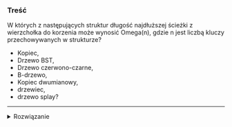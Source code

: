 ### Treść
W których z następujących struktur długość najdłuższej ścieżki z wierzchołka do korzenia może wynosić Omega(n), gdzie n jest liczbą kluczy przechowywanych w strukturze? 

* Kopiec,
* Drzewo BST, 
* Drzewo czerwono-czarne, 
* B-drzewo, 
* Kopiec dwumianowy, 
* drzewiec, 
* drzewo splay?

------
<details><summary>Rozwiązanie</summary>
<p>
    
* Kopiec **NIE**, maksymalna wysokość O(logn)
* Drzewo BST **TAK**, może powstać lista, 
* Drzewo czerwono-czarne **NIE**, maksymalna wysokość O(logn), 
* B-drzewo **NIE**, maksymalna wysokość:

  ![image](https://user-images.githubusercontent.com/11476062/63427788-435cf180-c416-11e9-9898-61f239818db2.png)
  
  gdzie t-minimalny stopień
  
* Kopiec dwumianowy **NIE**, jeśli drzewo ma 2^k wierzchołków, to maksymalna wysokość wynosi k
* drzewiec **TAK**, analogicznie do BST, 
* drzewo splay **TAK**, analogicznie do BST
